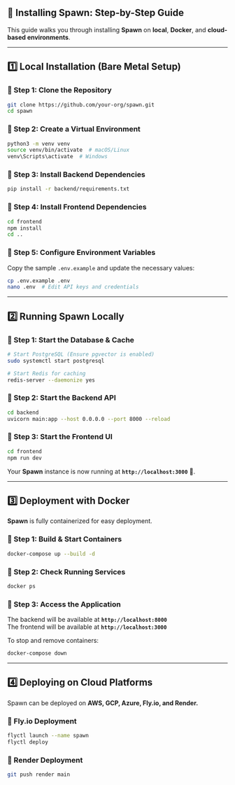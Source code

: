 ## **🚀 Installing Spawn: Step-by-Step Guide**

This guide walks you through installing **Spawn** on **local**, **Docker**, and **cloud-based environments**.

---

## **1️⃣ Local Installation (Bare Metal Setup)**

### **🔹 Step 1: Clone the Repository**

```bash
git clone https://github.com/your-org/spawn.git
cd spawn
```

### **🔹 Step 2: Create a Virtual Environment**

```bash
python3 -m venv venv
source venv/bin/activate  # macOS/Linux
venv\Scripts\activate  # Windows
```

### **🔹 Step 3: Install Backend Dependencies**

```bash
pip install -r backend/requirements.txt
```

### **🔹 Step 4: Install Frontend Dependencies**

```bash
cd frontend
npm install
cd ..
```

### **🔹 Step 5: Configure Environment Variables**

Copy the sample `.env.example` and update the necessary values:

```bash
cp .env.example .env
nano .env  # Edit API keys and credentials
```

---

## **2️⃣ Running Spawn Locally**

### **🔹 Step 1: Start the Database & Cache**

```bash
# Start PostgreSQL (Ensure pgvector is enabled)
sudo systemctl start postgresql

# Start Redis for caching
redis-server --daemonize yes
```

### **🔹 Step 2: Start the Backend API**

```bash
cd backend
uvicorn main:app --host 0.0.0.0 --port 8000 --reload
```

### **🔹 Step 3: Start the Frontend UI**

```bash
cd frontend
npm run dev
```

Your **Spawn** instance is now running at **`http://localhost:3000`** 🚀.

---

## **3️⃣ Deployment with Docker**

**Spawn** is fully containerized for easy deployment.

### **🔹 Step 1: Build & Start Containers**

```bash
docker-compose up --build -d
```

### **🔹 Step 2: Check Running Services**

```bash
docker ps
```

### **🔹 Step 3: Access the Application**

The backend will be available at **`http://localhost:8000`**  
The frontend will be available at **`http://localhost:3000`**

To stop and remove containers:

```bash
docker-compose down
```

---

## **4️⃣ Deploying on Cloud Platforms**

Spawn can be deployed on **AWS, GCP, Azure, Fly.io, and Render.**

### **🔹 Fly.io Deployment**

```bash
flyctl launch --name spawn
flyctl deploy
```

### **🔹 Render Deployment**

```bash
git push render main
```
